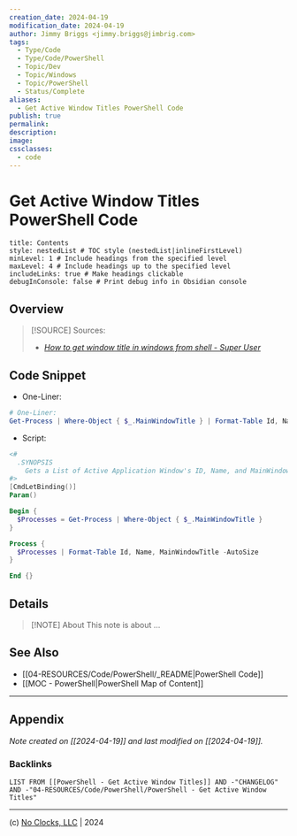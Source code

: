 ```yaml
---
creation_date: 2024-04-19
modification_date: 2024-04-19
author: Jimmy Briggs <jimmy.briggs@jimbrig.com>
tags:
  - Type/Code
  - Type/Code/PowerShell
  - Topic/Dev
  - Topic/Windows
  - Topic/PowerShell
  - Status/Complete
aliases:
  - Get Active Window Titles PowerShell Code
publish: true
permalink:
description:
image:
cssclasses:
  - code
---
```


# Get Active Window Titles PowerShell Code

```table-of-contents
title: Contents 
style: nestedList # TOC style (nestedList|inlineFirstLevel)
minLevel: 1 # Include headings from the specified level
maxLevel: 4 # Include headings up to the specified level
includeLinks: true # Make headings clickable
debugInConsole: false # Print debug info in Obsidian console
```

## Overview

> [!SOURCE] Sources:
> - *[How to get window title in windows from shell - Super User](https://superuser.com/questions/378790/how-to-get-window-title-in-windows-from-shell)*

## Code Snippet

- One-Liner:

```powershell
# One-Liner:
Get-Process | Where-Object { $_.MainWindowTitle } | Format-Table Id, Name, MainWindowtitle -AutoSize
```

- Script:

```powershell
<#
  .SYNOPSIS
    Gets a List of Active Application Window's ID, Name, and MainWindowTitle
#>
[CmdLetBinding()]
Param()

Begin {
  $Processes = Get-Process | Where-Object { $_.MainWindowTitle }
}

Process {
  $Processes | Format-Table Id, Name, MainWindowTitle -AutoSize
}

End {}
```

## Details

> [!NOTE] About
> This note is about ...

## See Also

- [[04-RESOURCES/Code/PowerShell/_README|PowerShell Code]]
- [[MOC - PowerShell|PowerShell Map of Content]]

***

## Appendix

*Note created on [[2024-04-19]] and last modified on [[2024-04-19]].*

### Backlinks

```dataview
LIST FROM [[PowerShell - Get Active Window Titles]] AND -"CHANGELOG" AND -"04-RESOURCES/Code/PowerShell/PowerShell - Get Active Window Titles"
```

***

(c) [No Clocks, LLC](https://github.com/noclocks) | 2024